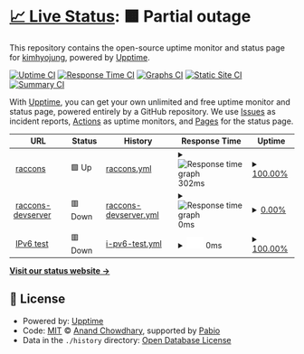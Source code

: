 # [📈 Live Status](https:///upptime): <!--live status--> **🟧 Partial outage**

This repository contains the open-source uptime monitor and status page for [kimhyojung](https://hj-devlog.vercel.app), powered by [Upptime](https://github.com/upptime/upptime).

[![Uptime CI](https://github.com/khj0426/upptime/workflows/Uptime%20CI/badge.svg)](https://github.com/khj0426/upptime/actions?query=workflow%3A%22Uptime+CI%22)
[![Response Time CI](https://github.com/khj0426/upptime/workflows/Response%20Time%20CI/badge.svg)](https://github.com/khj0426/upptime/actions?query=workflow%3A%22Response+Time+CI%22)
[![Graphs CI](https://github.com/khj0426/upptime/workflows/Graphs%20CI/badge.svg)](https://github.com/khj0426/upptime/actions?query=workflow%3A%22Graphs+CI%22)
[![Static Site CI](https://github.com/khj0426/upptime/workflows/Static%20Site%20CI/badge.svg)](https://github.com/khj0426/upptime/actions?query=workflow%3A%22Static+Site+CI%22)
[![Summary CI](https://github.com/khj0426/upptime/workflows/Summary%20CI/badge.svg)](https://github.com/khj0426/upptime/actions?query=workflow%3A%22Summary+CI%22)

With [Upptime](https://upptime.js.org), you can get your own unlimited and free uptime monitor and status page, powered entirely by a GitHub repository. We use [Issues](https://github.com/khj0426/upptime/issues) as incident reports, [Actions](https://github.com/khj0426/upptime/actions) as uptime monitors, and [Pages](https:///upptime) for the status page.

<!--start: status pages-->
<!-- This summary is generated by Upptime (https://github.com/upptime/upptime) -->
<!-- Do not edit this manually, your changes will be overwritten -->
<!-- prettier-ignore -->
| URL | Status | History | Response Time | Uptime |
| --- | ------ | ------- | ------------- | ------ |
| <img alt="" src="https://icons.duckduckgo.com/ip3/www.kimseonbae.com.ico" height="13"> [raccons](https://www.kimseonbae.com) | 🟩 Up | [raccons.yml](https://github.com/WE-ARE-RACCOONS/upptime/commits/HEAD/history/raccons.yml) | <details><summary><img alt="Response time graph" src="./graphs/raccons/response-time-week.png" height="20"> 302ms</summary><br><a href="https://upptime/history/raccons"><img alt="Response time 463" src="https://img.shields.io/endpoint?url=https%3A%2F%2Fraw.githubusercontent.com%2FWE-ARE-RACCOONS%2Fupptime%2FHEAD%2Fapi%2Fraccons%2Fresponse-time.json"></a><br><a href="https://upptime/history/raccons"><img alt="24-hour response time 321" src="https://img.shields.io/endpoint?url=https%3A%2F%2Fraw.githubusercontent.com%2FWE-ARE-RACCOONS%2Fupptime%2FHEAD%2Fapi%2Fraccons%2Fresponse-time-day.json"></a><br><a href="https://upptime/history/raccons"><img alt="7-day response time 302" src="https://img.shields.io/endpoint?url=https%3A%2F%2Fraw.githubusercontent.com%2FWE-ARE-RACCOONS%2Fupptime%2FHEAD%2Fapi%2Fraccons%2Fresponse-time-week.json"></a><br><a href="https://upptime/history/raccons"><img alt="30-day response time 462" src="https://img.shields.io/endpoint?url=https%3A%2F%2Fraw.githubusercontent.com%2FWE-ARE-RACCOONS%2Fupptime%2FHEAD%2Fapi%2Fraccons%2Fresponse-time-month.json"></a><br><a href="https://upptime/history/raccons"><img alt="1-year response time 463" src="https://img.shields.io/endpoint?url=https%3A%2F%2Fraw.githubusercontent.com%2FWE-ARE-RACCOONS%2Fupptime%2FHEAD%2Fapi%2Fraccons%2Fresponse-time-year.json"></a></details> | <details><summary><a href="https://upptime/history/raccons">100.00%</a></summary><a href="https://upptime/history/raccons"><img alt="All-time uptime 99.99%" src="https://img.shields.io/endpoint?url=https%3A%2F%2Fraw.githubusercontent.com%2FWE-ARE-RACCOONS%2Fupptime%2FHEAD%2Fapi%2Fraccons%2Fuptime.json"></a><br><a href="https://upptime/history/raccons"><img alt="24-hour uptime 100.00%" src="https://img.shields.io/endpoint?url=https%3A%2F%2Fraw.githubusercontent.com%2FWE-ARE-RACCOONS%2Fupptime%2FHEAD%2Fapi%2Fraccons%2Fuptime-day.json"></a><br><a href="https://upptime/history/raccons"><img alt="7-day uptime 100.00%" src="https://img.shields.io/endpoint?url=https%3A%2F%2Fraw.githubusercontent.com%2FWE-ARE-RACCOONS%2Fupptime%2FHEAD%2Fapi%2Fraccons%2Fuptime-week.json"></a><br><a href="https://upptime/history/raccons"><img alt="30-day uptime 100.00%" src="https://img.shields.io/endpoint?url=https%3A%2F%2Fraw.githubusercontent.com%2FWE-ARE-RACCOONS%2Fupptime%2FHEAD%2Fapi%2Fraccons%2Fuptime-month.json"></a><br><a href="https://upptime/history/raccons"><img alt="1-year uptime 99.99%" src="https://img.shields.io/endpoint?url=https%3A%2F%2Fraw.githubusercontent.com%2FWE-ARE-RACCOONS%2Fupptime%2FHEAD%2Fapi%2Fraccons%2Fuptime-year.json"></a></details>
| <img alt="" src="https://icons.duckduckgo.com/ip3/develop.dttx948lk1tf.amplifyapp.com.ico" height="13"> [raccons-devserver](https://develop.dttx948lk1tf.amplifyapp.com) | 🟥 Down | [raccons-devserver.yml](https://github.com/WE-ARE-RACCOONS/upptime/commits/HEAD/history/raccons-devserver.yml) | <details><summary><img alt="Response time graph" src="./graphs/raccons-devserver/response-time-week.png" height="20"> 0ms</summary><br><a href="https://upptime/history/raccons-devserver"><img alt="Response time 105" src="https://img.shields.io/endpoint?url=https%3A%2F%2Fraw.githubusercontent.com%2FWE-ARE-RACCOONS%2Fupptime%2FHEAD%2Fapi%2Fraccons-devserver%2Fresponse-time.json"></a><br><a href="https://upptime/history/raccons-devserver"><img alt="24-hour response time 0" src="https://img.shields.io/endpoint?url=https%3A%2F%2Fraw.githubusercontent.com%2FWE-ARE-RACCOONS%2Fupptime%2FHEAD%2Fapi%2Fraccons-devserver%2Fresponse-time-day.json"></a><br><a href="https://upptime/history/raccons-devserver"><img alt="7-day response time 0" src="https://img.shields.io/endpoint?url=https%3A%2F%2Fraw.githubusercontent.com%2FWE-ARE-RACCOONS%2Fupptime%2FHEAD%2Fapi%2Fraccons-devserver%2Fresponse-time-week.json"></a><br><a href="https://upptime/history/raccons-devserver"><img alt="30-day response time 0" src="https://img.shields.io/endpoint?url=https%3A%2F%2Fraw.githubusercontent.com%2FWE-ARE-RACCOONS%2Fupptime%2FHEAD%2Fapi%2Fraccons-devserver%2Fresponse-time-month.json"></a><br><a href="https://upptime/history/raccons-devserver"><img alt="1-year response time 105" src="https://img.shields.io/endpoint?url=https%3A%2F%2Fraw.githubusercontent.com%2FWE-ARE-RACCOONS%2Fupptime%2FHEAD%2Fapi%2Fraccons-devserver%2Fresponse-time-year.json"></a></details> | <details><summary><a href="https://upptime/history/raccons-devserver">0.00%</a></summary><a href="https://upptime/history/raccons-devserver"><img alt="All-time uptime 44.69%" src="https://img.shields.io/endpoint?url=https%3A%2F%2Fraw.githubusercontent.com%2FWE-ARE-RACCOONS%2Fupptime%2FHEAD%2Fapi%2Fraccons-devserver%2Fuptime.json"></a><br><a href="https://upptime/history/raccons-devserver"><img alt="24-hour uptime 0.00%" src="https://img.shields.io/endpoint?url=https%3A%2F%2Fraw.githubusercontent.com%2FWE-ARE-RACCOONS%2Fupptime%2FHEAD%2Fapi%2Fraccons-devserver%2Fuptime-day.json"></a><br><a href="https://upptime/history/raccons-devserver"><img alt="7-day uptime 0.00%" src="https://img.shields.io/endpoint?url=https%3A%2F%2Fraw.githubusercontent.com%2FWE-ARE-RACCOONS%2Fupptime%2FHEAD%2Fapi%2Fraccons-devserver%2Fuptime-week.json"></a><br><a href="https://upptime/history/raccons-devserver"><img alt="30-day uptime 0.00%" src="https://img.shields.io/endpoint?url=https%3A%2F%2Fraw.githubusercontent.com%2FWE-ARE-RACCOONS%2Fupptime%2FHEAD%2Fapi%2Fraccons-devserver%2Fuptime-month.json"></a><br><a href="https://upptime/history/raccons-devserver"><img alt="1-year uptime 44.69%" src="https://img.shields.io/endpoint?url=https%3A%2F%2Fraw.githubusercontent.com%2FWE-ARE-RACCOONS%2Fupptime%2FHEAD%2Fapi%2Fraccons-devserver%2Fuptime-year.json"></a></details>
| <img alt="" src="https://icons.duckduckgo.com/ip3/null.ico" height="13"> [IPv6 test](forwardemail.net) | 🟥 Down | [i-pv6-test.yml](https://github.com/WE-ARE-RACCOONS/upptime/commits/HEAD/history/i-pv6-test.yml) | <details><summary><img alt="Response time graph" src="./graphs/i-pv6-test/response-time-week.png" height="20"> 0ms</summary><br><a href="https://upptime/history/i-pv6-test"><img alt="Response time 0" src="https://img.shields.io/endpoint?url=https%3A%2F%2Fraw.githubusercontent.com%2FWE-ARE-RACCOONS%2Fupptime%2FHEAD%2Fapi%2Fi-pv6-test%2Fresponse-time.json"></a><br><a href="https://upptime/history/i-pv6-test"><img alt="24-hour response time 0" src="https://img.shields.io/endpoint?url=https%3A%2F%2Fraw.githubusercontent.com%2FWE-ARE-RACCOONS%2Fupptime%2FHEAD%2Fapi%2Fi-pv6-test%2Fresponse-time-day.json"></a><br><a href="https://upptime/history/i-pv6-test"><img alt="7-day response time 0" src="https://img.shields.io/endpoint?url=https%3A%2F%2Fraw.githubusercontent.com%2FWE-ARE-RACCOONS%2Fupptime%2FHEAD%2Fapi%2Fi-pv6-test%2Fresponse-time-week.json"></a><br><a href="https://upptime/history/i-pv6-test"><img alt="30-day response time 0" src="https://img.shields.io/endpoint?url=https%3A%2F%2Fraw.githubusercontent.com%2FWE-ARE-RACCOONS%2Fupptime%2FHEAD%2Fapi%2Fi-pv6-test%2Fresponse-time-month.json"></a><br><a href="https://upptime/history/i-pv6-test"><img alt="1-year response time 0" src="https://img.shields.io/endpoint?url=https%3A%2F%2Fraw.githubusercontent.com%2FWE-ARE-RACCOONS%2Fupptime%2FHEAD%2Fapi%2Fi-pv6-test%2Fresponse-time-year.json"></a></details> | <details><summary><a href="https://upptime/history/i-pv6-test">100.00%</a></summary><a href="https://upptime/history/i-pv6-test"><img alt="All-time uptime 100.00%" src="https://img.shields.io/endpoint?url=https%3A%2F%2Fraw.githubusercontent.com%2FWE-ARE-RACCOONS%2Fupptime%2FHEAD%2Fapi%2Fi-pv6-test%2Fuptime.json"></a><br><a href="https://upptime/history/i-pv6-test"><img alt="24-hour uptime 100.00%" src="https://img.shields.io/endpoint?url=https%3A%2F%2Fraw.githubusercontent.com%2FWE-ARE-RACCOONS%2Fupptime%2FHEAD%2Fapi%2Fi-pv6-test%2Fuptime-day.json"></a><br><a href="https://upptime/history/i-pv6-test"><img alt="7-day uptime 100.00%" src="https://img.shields.io/endpoint?url=https%3A%2F%2Fraw.githubusercontent.com%2FWE-ARE-RACCOONS%2Fupptime%2FHEAD%2Fapi%2Fi-pv6-test%2Fuptime-week.json"></a><br><a href="https://upptime/history/i-pv6-test"><img alt="30-day uptime 100.00%" src="https://img.shields.io/endpoint?url=https%3A%2F%2Fraw.githubusercontent.com%2FWE-ARE-RACCOONS%2Fupptime%2FHEAD%2Fapi%2Fi-pv6-test%2Fuptime-month.json"></a><br><a href="https://upptime/history/i-pv6-test"><img alt="1-year uptime 100.00%" src="https://img.shields.io/endpoint?url=https%3A%2F%2Fraw.githubusercontent.com%2FWE-ARE-RACCOONS%2Fupptime%2FHEAD%2Fapi%2Fi-pv6-test%2Fuptime-year.json"></a></details>

<!--end: status pages-->

[**Visit our status website →**](https:///upptime)

## 📄 License

- Powered by: [Upptime](https://github.com/upptime/upptime)
- Code: [MIT](./LICENSE) © [Anand Chowdhary](https://anandchowdhary.com), supported by [Pabio](https://pabio.com)
- Data in the `./history` directory: [Open Database License](https://opendatacommons.org/licenses/odbl/1-0/)
